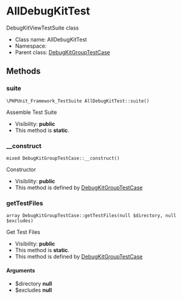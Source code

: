 AllDebugKitTest
===============

DebugKitViewTestSuite class




* Class name: AllDebugKitTest
* Namespace: 
* Parent class: [DebugKitGroupTestCase](DebugKitGroupTestCase.md)







Methods
-------


### suite

    \PHPUnit_Framework_TestSuite AllDebugKitTest::suite()

Assemble Test Suite



* Visibility: **public**
* This method is **static**.




### __construct

    mixed DebugKitGroupTestCase::__construct()

Constructor



* Visibility: **public**
* This method is defined by [DebugKitGroupTestCase](DebugKitGroupTestCase.md)




### getTestFiles

    array DebugKitGroupTestCase::getTestFiles(null $directory, null $excludes)

Get Test Files



* Visibility: **public**
* This method is **static**.
* This method is defined by [DebugKitGroupTestCase](DebugKitGroupTestCase.md)


#### Arguments
* $directory **null**
* $excludes **null**


